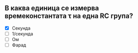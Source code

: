 ## В каква единица се измерва времеконстантата τ на една RC група?

<!-- Верният отговор е отбелязан с [X] -->

- [X] Секунда
- [ ] 1/секунда
- [ ] Ом
- [ ] Фарад
